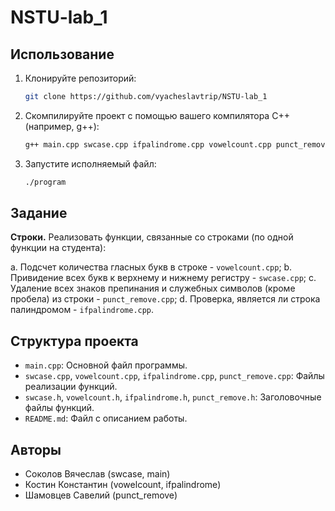 # NSTU-lab_1

## Использование

1. Клонируйте репозиторий:

    ```bash
    git clone https://github.com/vyacheslavtrip/NSTU-lab_1
    ```

2. Скомпилируйте проект с помощью вашего компилятора C++ (например, g++):

    ```bash
    g++ main.cpp swcase.cpp ifpalindrome.cpp vowelcount.cpp punct_remove.cpp -o program
    ```

3. Запустите исполняемый файл:

    ```bash
    ./program
    ```

## Задание

**Строки.** Реализовать функции, связанные со строками (по одной функции на студента):

a.	Подсчет количества гласных букв в строке - `vowelcount.cpp`;
b.	Привидение всех букв к верхнему и нижнему регистру - `swcase.cpp`;
c.	Удаление всех знаков препинания и служебных символов (кроме пробела) из строки - `punct_remove.cpp`;
d.	Проверка, является ли строка палиндромом - `ifpalindrome.cpp`.


## Структура проекта

- `main.cpp`: Основной файл программы.
- `swcase.cpp`, `vowelcount.cpp`, `ifpalindrome.cpp`, `punct_remove.cpp`: Файлы реализации функций.
- `swcase.h`, `vowelcount.h`, `ifpalindrome.h`, `punct_remove.h`: Заголовочные файлы функций.
- `README.md`: Файл с описанием работы.

## Авторы

- Соколов Вячеслав (swcase, main)
- Костин Константин (vowelcount, ifpalindrome)
- Шамовцев Савелий (punct_remove)
